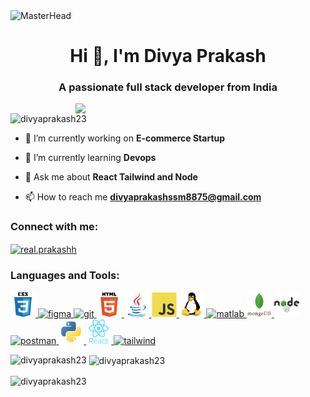 <img src="https://i.pinimg.com/originals/bc/6c/17/bc6c171eee288a2f1e124c749303b24e.gif" alt="MasterHead" width="1500" height="250"/>
<h1 align="center">Hi 👋, I'm Divya Prakash</h1>
<h3 align="center">A passionate full stack developer from India</h3>
<img align="right" width="400" src="https://media.giphy.com/media/v1.Y2lkPTc5MGI3NjExazI4cDR0MjRzMmJ2MnJkdnVsOGhqNHd2amJvcHk3NjJiYWhqcWMweSZlcD12MV9naWZzX3NlYXJjaCZjdD1n/bGgsc5mWoryfgKBx1u/giphy.gif" />


<p align="left"> <img src="https://komarev.com/ghpvc/?username=divyaprakash23&label=Profile%20views&color=0e75b6&style=flat" alt="divyaprakash23" /> </p>

- 🔭 I’m currently working on **E-commerce Startup**

- 🌱 I’m currently learning **Devops**

- 💬 Ask me about **React Tailwind and Node**

- 📫 How to reach me **divyaprakashssm8875@gmail.com**

<h3 align="left">Connect with me:</h3>
<p align="left">
<a href="https://instagram.com/real.prakashh" target="blank"><img align="center" src="https://raw.githubusercontent.com/rahuldkjain/github-profile-readme-generator/master/src/images/icons/Social/instagram.svg" alt="real.prakashh" height="30" width="40" /></a>
</p>

<h3 align="left">Languages and Tools:</h3>
<p align="left"> <a href="https://www.w3schools.com/css/" target="_blank" rel="noreferrer"> <img src="https://raw.githubusercontent.com/devicons/devicon/master/icons/css3/css3-original-wordmark.svg" alt="css3" width="40" height="40"/> </a> <a href="https://www.figma.com/" target="_blank" rel="noreferrer"> <img src="https://www.vectorlogo.zone/logos/figma/figma-icon.svg" alt="figma" width="40" height="40"/> </a> <a href="https://git-scm.com/" target="_blank" rel="noreferrer"> <img src="https://www.vectorlogo.zone/logos/git-scm/git-scm-icon.svg" alt="git" width="40" height="40"/> </a> <a href="https://www.w3.org/html/" target="_blank" rel="noreferrer"> <img src="https://raw.githubusercontent.com/devicons/devicon/master/icons/html5/html5-original-wordmark.svg" alt="html5" width="40" height="40"/> </a> <a href="https://www.java.com" target="_blank" rel="noreferrer"> <img src="https://raw.githubusercontent.com/devicons/devicon/master/icons/java/java-original.svg" alt="java" width="40" height="40"/> </a> <a href="https://developer.mozilla.org/en-US/docs/Web/JavaScript" target="_blank" rel="noreferrer"> <img src="https://raw.githubusercontent.com/devicons/devicon/master/icons/javascript/javascript-original.svg" alt="javascript" width="40" height="40"/> </a> <a href="https://www.linux.org/" target="_blank" rel="noreferrer"> <img src="https://raw.githubusercontent.com/devicons/devicon/master/icons/linux/linux-original.svg" alt="linux" width="40" height="40"/> </a> <a href="https://www.mathworks.com/" target="_blank" rel="noreferrer"> <img src="https://upload.wikimedia.org/wikipedia/commons/2/21/Matlab_Logo.png" alt="matlab" width="40" height="40"/> </a> <a href="https://www.mongodb.com/" target="_blank" rel="noreferrer"> <img src="https://raw.githubusercontent.com/devicons/devicon/master/icons/mongodb/mongodb-original-wordmark.svg" alt="mongodb" width="40" height="40"/> </a> <a href="https://nodejs.org" target="_blank" rel="noreferrer"> <img src="https://raw.githubusercontent.com/devicons/devicon/master/icons/nodejs/nodejs-original-wordmark.svg" alt="nodejs" width="40" height="40"/> </a> <a href="https://postman.com" target="_blank" rel="noreferrer"> <img src="https://www.vectorlogo.zone/logos/getpostman/getpostman-icon.svg" alt="postman" width="40" height="40"/> </a> <a href="https://www.python.org" target="_blank" rel="noreferrer"> <img src="https://raw.githubusercontent.com/devicons/devicon/master/icons/python/python-original.svg" alt="python" width="40" height="40"/> </a> <a href="https://reactjs.org/" target="_blank" rel="noreferrer"> <img src="https://raw.githubusercontent.com/devicons/devicon/master/icons/react/react-original-wordmark.svg" alt="react" width="40" height="40"/> </a> <a href="https://tailwindcss.com/" target="_blank" rel="noreferrer"> <img src="https://www.vectorlogo.zone/logos/tailwindcss/tailwindcss-icon.svg" alt="tailwind" width="40" height="40"/> </a> </p>

<p><img align="left" src="https://github-readme-stats.vercel.app/api/top-langs?username=divyaprakash23&show_icons=true&locale=en&layout=compact" alt="divyaprakash23" /></p>

<p>&nbsp;<img align="center" src="https://github-readme-stats.vercel.app/api?username=divyaprakash23&show_icons=true&locale=en" alt="divyaprakash23" /></p>

<p><img align="center" src="https://github-readme-streak-stats.herokuapp.com/?user=divyaprakash23&" alt="divyaprakash23" /></p>

